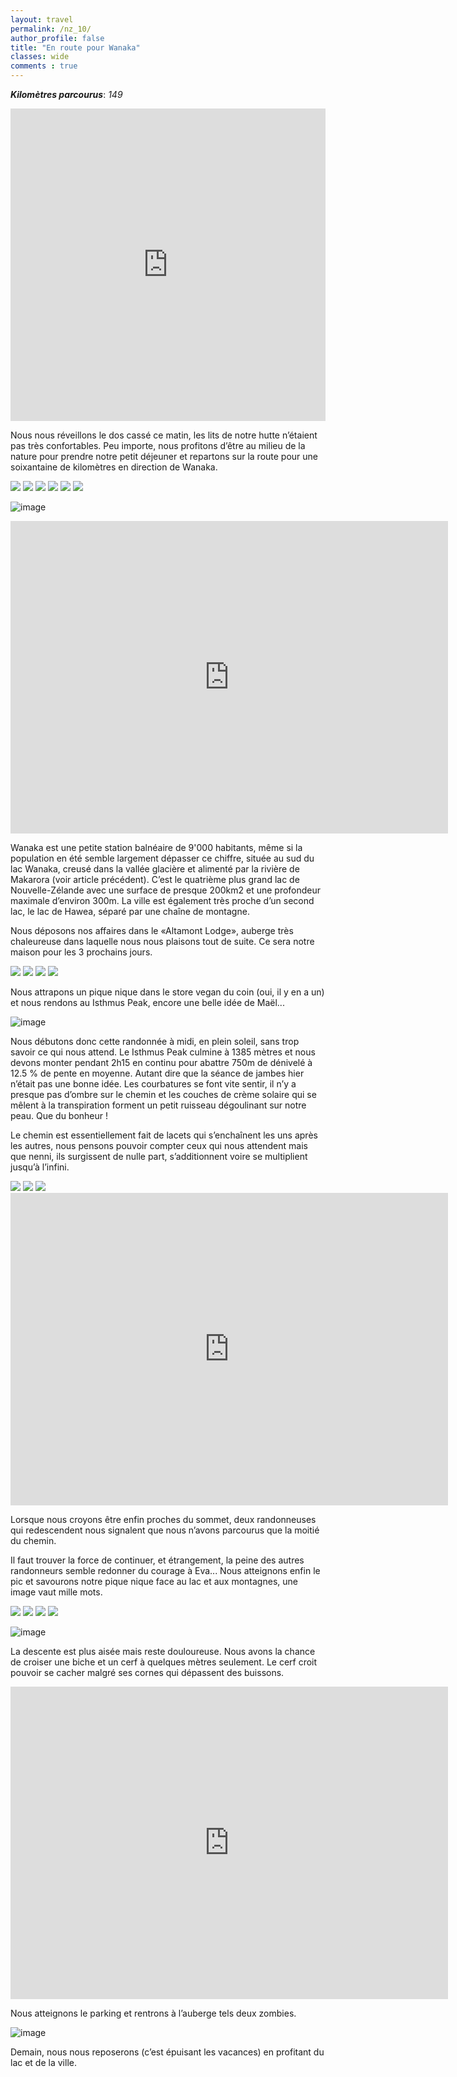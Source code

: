 ```yaml
---
layout: travel
permalink: /nz_10/
author_profile: false
title: "En route pour Wanaka"
classes: wide
comments : true
---
```


<!-- jQuery 1.8 or later, 33 KB -->
<script src="https://ajax.googleapis.com/ajax/libs/jquery/1.11.1/jquery.min.js"></script>

<!-- Fotorama from CDNJS, 19 KB -->
<link  href="https://cdnjs.cloudflare.com/ajax/libs/fotorama/4.6.4/fotorama.css" rel="stylesheet">
<script src="https://cdnjs.cloudflare.com/ajax/libs/fotorama/4.6.4/fotorama.js"></script>

***Kilomètres parcourus***: *149*

<iframe src="https://www.google.com/maps/d/u/0/embed?mid=1dQ1YPo5J--F48R0ep3aa1KUt5b6Oj0vp" width="100%" height="500" frameBorder="0"></iframe>

<br>

Nous nous réveillons le dos cassé ce matin, les lits de notre hutte n’étaient pas très confortables. Peu importe, nous profitons d’être au milieu de la nature pour prendre notre petit déjeuner et repartons sur la route pour une soixantaine de kilomètres en direction de Wanaka. 

<div class="fotorama">
  <img src="https://drive.google.com/uc?id=17rzAD9PP_PLM3oCdLHMKoSGDsiM-YNo2">
  <img src="https://drive.google.com/uc?id=1EV6qz7zboGdHWUHJ95FmvXTdOBYOMBva">
  <img src="https://drive.google.com/uc?id=1yOreFy6iEhuGLBKFPmRPJQuFm_Q92eAY">
  <img src="https://drive.google.com/uc?id=1A5EPlmc-1GoJ-wjnhtXWfluKvTA6xt87">
  <img src="https://drive.google.com/uc?id=19WpJT9OwD-fl4IlYSeowWc1vAYJC6a56">
  <img src="https://drive.google.com/uc?id=1SNGvcBqqEDiyVwbkqlvui_lCS2tJ73tN">
</div>

![image](https://drive.google.com/uc?id=1SS973AoQ63tXeQfluTulIc7pzZl-hCip)

<iframe width="700" height="500" src="https://www.youtube.com/embed/brufNFH-9jo" frameborder="0" allow="accelerometer; autoplay; encrypted-media; gyroscope; picture-in-picture" allowfullscreen></iframe>

<br>

Wanaka est une petite station balnéaire de 9'000 habitants, même si la population en été semble largement dépasser ce chiffre, située au sud du lac Wanaka, creusé dans la vallée  glacière et alimenté par la rivière de Makarora (voir article précédent). C’est le quatrième plus grand lac de Nouvelle-Zélande avec une surface de presque 200km2 et une profondeur maximale d’environ 300m. La ville est également très proche d’un second lac, le lac de Hawea, séparé par une chaîne de montagne. 

Nous déposons nos affaires dans le «Altamont Lodge», auberge très chaleureuse dans laquelle nous nous plaisons tout de suite. Ce sera notre maison pour les 3 prochains jours.

<div class="fotorama">
  <img src="https://drive.google.com/uc?id=1OJSJbb_ChxuJMhTidyiofFoAvHpxAP46">
  <img src="https://drive.google.com/uc?id=1LRTDDLH70B4HH-GHZcHiN8N1N86JZDAY">
  <img src="https://drive.google.com/uc?id=12shKSlvXPA_8hC6MGXHBzrVkXe3tHIu_">
  <img src="https://drive.google.com/uc?id=1qhilqCZx_Ls4m92lxIewUlE3WwU_Rs1r">
</div>

Nous attrapons un pique nique dans le store vegan du coin (oui, il y en a un) et nous rendons au Isthmus Peak, encore une belle idée de Maël...

![image](https://drive.google.com/uc?id=1zKVKx9Nws1DZ7gFEHxcab4Qh207wT5yp)

Nous débutons donc cette randonnée à midi, en plein soleil, sans trop savoir ce qui nous attend. Le Isthmus Peak culmine à 1385 mètres et nous devons monter pendant 2h15 en continu pour abattre 750m de dénivelé à 12.5 % de pente en moyenne. Autant dire que la séance de jambes hier n’était pas une bonne idée. Les courbatures se font vite sentir, il n’y a presque pas d’ombre sur le chemin et les couches de crème solaire qui se mêlent à la transpiration forment un petit ruisseau dégoulinant sur notre peau. Que du bonheur ! 

Le chemin est essentiellement fait de lacets qui s’enchaînent les uns après les autres, nous pensons pouvoir compter ceux qui nous attendent mais que nenni, ils surgissent de nulle part, s’additionnent voire se multiplient jusqu’à l’infini. 

<div class="fotorama">
  <img src="https://drive.google.com/uc?id=1fwv1nZcQy0-RtErgYQL7JB8omSr1IFmD">
  <img src="https://drive.google.com/uc?id=1VAtwgK9EosBt-VQZ0lcA55unaomamyfj">
  <img src="https://drive.google.com/uc?id=1WL7KdzryqsFv3kaPlwyxHbAZt7echXqE">
</div>

<iframe width="700" height="500" src="https://www.youtube.com/embed/g2Gz5WhqKBE" frameborder="0" allow="accelerometer; autoplay; encrypted-media; gyroscope; picture-in-picture" allowfullscreen></iframe>

<br>

Lorsque nous croyons être enfin proches du sommet, deux randonneuses qui redescendent nous signalent que nous n’avons parcourus que la moitié du chemin.

Il faut trouver la force de continuer, et étrangement, la peine des autres randonneurs semble redonner du courage à Eva... Nous atteignons enfin le pic et savourons notre pique nique face au lac et aux montagnes, une image vaut mille mots. 

<div class="fotorama">
  <img src="https://drive.google.com/uc?id=1dfubpeOQD_HspSXpAWR0pRrUBitkOkez">
  <img src="https://drive.google.com/uc?id=1zSaR7b6W7GDnbCpKVt2-0phW-9j5wdC4">
  <img src="https://drive.google.com/uc?id=1hKHG2ChJeYzwI2dwXRkmoHIbXjDqZHoy">
  <img src="https://drive.google.com/uc?id=1McGCmW9ADeh38sBH6XpbENu5cpINjc20">
</div>

![image](https://drive.google.com/uc?id=11di16QGv94hSJOB14UEsr4Y3uEMWFIOb)

La descente est plus aisée mais reste douloureuse. Nous avons la chance de croiser une biche et un cerf à quelques mètres seulement. Le cerf croit pouvoir se cacher malgré ses cornes qui dépassent des buissons.

<iframe width="700" height="500" src="https://www.youtube.com/embed/_j9xw7aClsQ" frameborder="0" allow="accelerometer; autoplay; encrypted-media; gyroscope; picture-in-picture" allowfullscreen></iframe>

<br>

Nous atteignons le parking et rentrons à l’auberge tels deux zombies. 

![image](https://drive.google.com/uc?id=1u9JKAgcwIwjDeQh0kZO8N494V8QWhd4X)

Demain, nous nous reposerons (c’est épuisant les vacances) en profitant du lac et de la ville.

